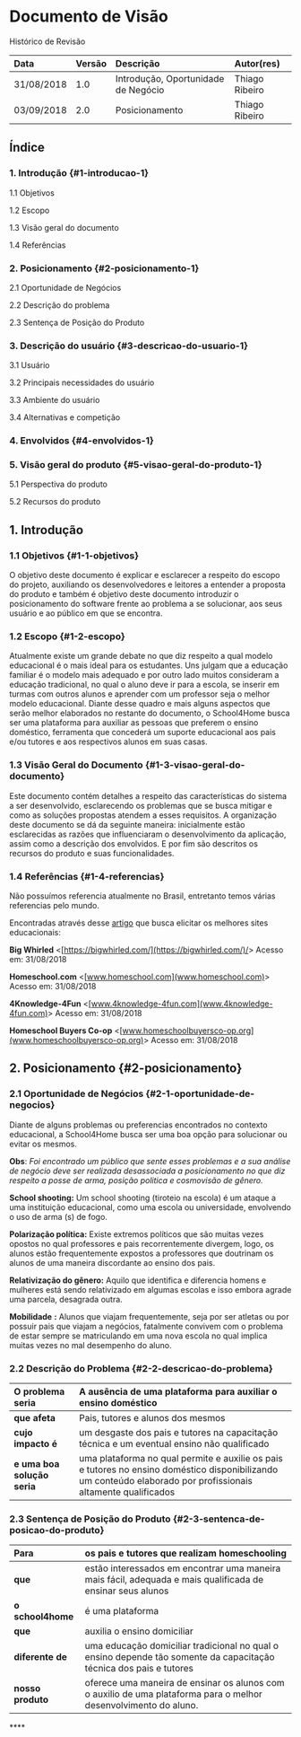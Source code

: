 # Documento de Visão

Histórico de Revisão

| Data | Versão | Descrição | Autor\(res\) |
| :--- | :--- | :--- | :--- |
| 31/08/2018 | 1.0 | Introdução, Oportunidade de Negócio | Thiago Ribeiro |
| 03/09/2018 | 2.0 | Posicionamento | Thiago Ribeiro |

## Índice

### 1. Introdução {#1-introducao-1}

1.1 Objetivos

1.2 Escopo

1.3 Visão geral do documento

1.4 Referências

### 2. Posicionamento {#2-posicionamento-1}

2.1 Oportunidade de Negócios

2.2 Descrição do problema

2.3 Sentença de Posição do Produto

### 3. Descrição do usuário {#3-descricao-do-usuario-1}

3.1 Usuário

3.2 Principais necessidades do usuário

3.3 Ambiente do usuário

3.4 Alternativas e competição

### 4. Envolvidos {#4-envolvidos-1}

### 5. Visão geral do produto {#5-visao-geral-do-produto-1}

5.1 Perspectiva do produto

5.2 Recursos do produto

## 1. Introdução

### 1.1 Objetivos {#1-1-objetivos}

O objetivo deste documento é explicar e esclarecer a respeito do escopo do projeto, auxiliando os desenvolvedores e leitores a entender a proposta do produto e também é objetivo deste documento introduzir o posicionamento do software frente ao problema a se solucionar, aos seus usuário e ao público em que se encontra.

### 1.2 Escopo {#1-2-escopo}

Atualmente existe um grande debate no que diz respeito a qual modelo educacional é o mais ideal para os estudantes. Uns julgam que a educação familiar é o modelo mais adequado e por outro lado muitos consideram a educação tradicional, no qual o aluno deve ir para a escola, se inserir em turmas com outros alunos e aprender com um professor seja o melhor modelo educacional. Diante desse quadro e mais alguns aspectos que serão melhor elaborados no restante do documento, o School4Home busca ser uma plataforma para auxiliar as pessoas que preferem o ensino doméstico, ferramenta que concederá um suporte educacional aos pais e/ou tutores e aos respectivos alunos em suas casas. 

### 1.3 Visão Geral do Documento {#1-3-visao-geral-do-documento}

Este documento contém detalhes a respeito das características do sistema a ser desenvolvido, esclarecendo os problemas que se busca mitigar e como as soluções propostas atendem a esses requisitos. A organização deste documento se dá da seguinte maneira: inicialmente estão esclarecidas as razões que influenciaram o desenvolvimento da aplicação, assim como a descrição dos envolvidos. E por fim são descritos os recursos do produto e suas funcionalidades.

### 1.4 Referências {#1-4-referencias}

Não possuímos referencia atualmente no Brasil, entretanto temos várias referencias pelo mundo.

Encontradas através desse [artigo](https://www.homeschool.com/articles/top100_2017) que busca elicitar os melhores sites educacionais:

**Big Whirled** &lt;[https://bigwhirled.com/](https://bigwhirled.com/)/&gt; Acesso em: 31/08/2018

**Homeschool.com** &lt;[www.homeschool.com](www.homeschool.com)&gt; Acesso em: 31/08/2018

**4Knowledge-4Fun** &lt;[www.4knowledge-4fun.com](www.4knowledge-4fun.com)&gt; Acesso em: 31/08/2018

**Homeschool Buyers Co-op** &lt;[www.homeschoolbuyersco-op.org](www.homeschoolbuyersco-op.org)&gt; Acesso em: 31/08/2018

## 2. Posicionamento {#2-posicionamento}

### 2.1 Oportunidade de Negócios {#2-1-oportunidade-de-negocios}

Diante de alguns problemas ou preferencias encontrados no contexto educacional, a School4Home busca ser uma boa opção para solucionar ou evitar os mesmos.

**Obs**: _Foi encontrado um público que sente esses problemas e a sua análise de negócio deve ser realizada desassociada a posicionamento no que diz respeito a posse de arma, posição politica e cosmovisão de gênero._

**School shooting:** Um school shooting \(tiroteio na escola\) é um ataque a uma instituição educacional, como uma escola ou universidade, envolvendo o uso de arma \(s\) de fogo.

**Polarização política:** Existe extremos políticos que são muitas vezes opostos no qual professores e pais recorrentemente divergem, logo, os alunos estão frequentemente expostos a professores que doutrinam os alunos de uma maneira discordante ao ensino dos pais.

**Relativização do gênero:** Aquilo que identifica e diferencia homens e mulheres está sendo relativizado em algumas escolas e isso embora agrade uma parcela, desagrada outra.

**Mobilidade** **:** Alunos que viajam frequentemente, seja por ser atletas ou por possuir pais que viajam a negócios, fatalmente convivem com o problema de estar sempre se matriculando em uma nova escola no qual implica muitas vezes no mal desempenho do aluno. 



### 2.2 Descrição do Problema {#2-2-descricao-do-problema}

| **O problema** seria | A ausência de uma plataforma para auxiliar o ensino doméstico |
| :--- | :--- |
| **que afeta** | Pais, tutores e alunos dos mesmos |
| **cujo impacto é** | um desgaste dos pais e tutores na capacitação técnica e um eventual ensino não qualificado |
| **e uma boa solução seria** | uma plataforma no qual permite e auxilie os pais e tutores no ensino doméstico disponibilizando um conteúdo elaborado por profissionais altamente qualificados |



### 2.3 Sentença de Posição do Produto {#2-3-sentenca-de-posicao-do-produto}

| **Para** | os pais e tutores que realizam homeschooling |
| :--- | :--- |
| **que** | estão interessados em encontrar uma maneira mais fácil, adequada e mais qualificada de ensinar seus alunos |
| **o school4home** | é uma plataforma |
| **que** | auxilia o ensino domiciliar |
| **diferente de** | uma educação domiciliar tradicional no qual o ensino depende tão somente da capacitação técnica dos pais e tutores |
| **nosso produto** | oferece uma maneira de ensinar os alunos com o auxilio de uma plataforma para o melhor desenvolvimento do aluno. |

\*\*\*\*





